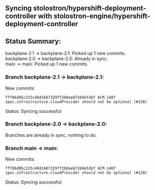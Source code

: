 ## Syncing stolostron/hypershift-deployment-controller with stolostron-engine/hypershift-deployment-controller

## Status Summary:

backplane-2.1 -> backplane-2.1: Picked up 1 new commits.  
backplane-2.0 -> backplane-2.0: Already in sync.  
main -> main: Picked up 1 new commits.  

### Branch backplane-2.1 -> backplane-2.1:

New commits:

```
fff86d05c225c4841687329ff2b0ae87269e53bf ACM-1407 spec.infrastructure.cloudProvider should not be optional (#128)
```

Status: Syncing successful

### Branch backplane-2.0 -> backplane-2.0:

Branches are already in sync, nothing to do.

### Branch main -> main:

New commits:

```
fff86d05c225c4841687329ff2b0ae87269e53bf ACM-1407 spec.infrastructure.cloudProvider should not be optional (#128)
```

Status: Syncing successful
